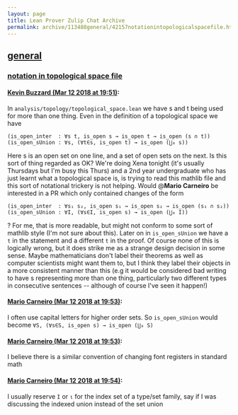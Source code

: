 ```yaml
---
layout: page
title: Lean Prover Zulip Chat Archive 
permalink: archive/113488general/42157notationintopologicalspacefile.html
---
```


## [general](index.html)
### [notation in topological space file](42157notationintopologicalspacefile.html)

#### [Kevin Buzzard (Mar 12 2018 at 19:51)](https://leanprover.zulipchat.com/#narrow/stream/113488-general/topic/notation%20in%20topological%20space%20file/near/123620935):
In `analysis/topology/topological_space.lean` we have s and t being used for more than one thing. Even in the definition of a topological space we have
```
(is_open_inter  : ∀s t, is_open s → is_open t → is_open (s ∩ t))
(is_open_sUnion : ∀s, (∀t∈s, is_open t) → is_open (⋃₀ s))
```
Here s is an open set on one line, and a set of open sets on the next. Is this sort of thing regarded as OK? We're doing Xena tonight (it's usually Thursdays but I'm busy this Thurs) and a 2nd year undergraduate who has just learnt what a topological space is, is trying to read this mathlib file and this sort of notational trickery is not helping. Would @**Mario Carneiro** be interested in a PR which only contained changes of the form
```
(is_open_inter  : ∀s₁ s₂, is_open s₁ → is_open s₂ → is_open (s₁ ∩ s₂))
(is_open_sUnion : ∀I, (∀s∈I, is_open s) → is_open (⋃₀ I))
```
? For me, that is more readable, but might not conform to some sort of mathlib style (I'm not sure about this). Later on in `is_open_sUnion` we have a `t` in the statement and a different `t` in the proof. Of course none of this is logically wrong, but it does strike me as a strange design decision in some sense. Maybe mathematicians don't label their theorems as well as computer scientists might want them to, but I think they label their objects in a more consistent manner than this (e.g it would be considered bad writing to have s representing more than one thing, particularly two different types in consecutive sentences -- although of course I've seen it happen!)

#### [Mario Carneiro (Mar 12 2018 at 19:53)](https://leanprover.zulipchat.com/#narrow/stream/113488-general/topic/notation%20in%20topological%20space%20file/near/123621019):
I often use capital letters for higher order sets. So `is_open_sUnion` would become `∀S, (∀s∈S, is_open s) → is_open (⋃₀ S)`

#### [Mario Carneiro (Mar 12 2018 at 19:53)](https://leanprover.zulipchat.com/#narrow/stream/113488-general/topic/notation%20in%20topological%20space%20file/near/123621034):
I believe there is a similar convention of changing font registers in standard math

#### [Mario Carneiro (Mar 12 2018 at 19:54)](https://leanprover.zulipchat.com/#narrow/stream/113488-general/topic/notation%20in%20topological%20space%20file/near/123621093):
I usually reserve `I` or `ι` for the index set of a type/set family, say if I was discussing the indexed union instead of the set union

